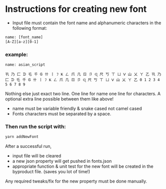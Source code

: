 # Instructions for creating new font

- Input file must contain the font name and alphanumeric characters in the following format:

```txt
name: [font_name]
[A-Z][a-z][0-1]
```

### example:

```
name: asian_script

卂 乃 匚 ᗪ 乇 千 Ꮆ 卄 丨 ﾌ Ҝ ㄥ 爪 几 ㄖ 卩 Ɋ 尺 丂 ㄒ ㄩ ᐯ 山 乂 ㄚ 乙 卂 乃 匚 ᗪ 乇 千 Ꮆ 卄 丨 ﾌ Ҝ ㄥ 爪 几 ㄖ 卩 Ɋ 尺 丂 ㄒ ㄩ ᐯ 山 乂 ㄚ 乙 0 1 2 3 4 5 6 7 8 9
```

Nothing else just exact two line. One line for name one line for characters. A optional extra line possible between them like above!

- name must be variable friendly & snake cased not camel cased
- Fonts characters must be separated by a space.

### Then run the script with:

```sh
yarn addNewFont
```

After a successful run,

- input file will be cleared
- a new json property will get pushed in fonts.json
- appropriate function & unit test for the new font will be created in the byproduct file. (saves you lot of time!)

Any required tweaks/fix for the new property must be done manually.
